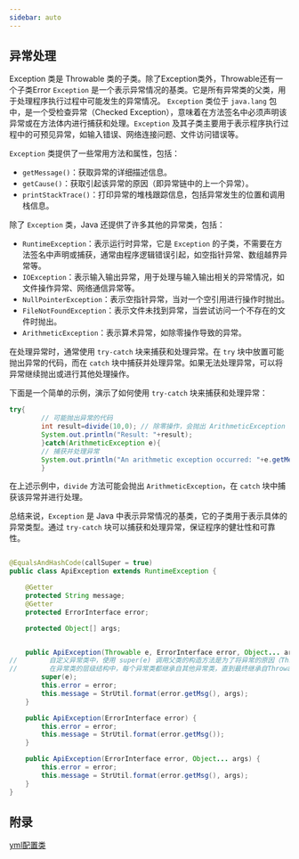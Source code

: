 ```yaml
---
sidebar: auto
---
```


## 异常处理

Exception 类是 Throwable 类的子类。除了Exception类外，Throwable还有一个子类Error
`Exception` 是一个表示异常情况的基类。它是所有异常类的父类，用于处理程序执行过程中可能发生的异常情况。
`Exception` 类位于 `java.lang` 包中，是一个受检查异常（Checked
Exception），意味着在方法签名中必须声明该异常或在方法体内进行捕获和处理。`Exception`
及其子类主要用于表示程序执行过程中的可预见异常，如输入错误、网络连接问题、文件访问错误等。

`Exception` 类提供了一些常用方法和属性，包括：

- `getMessage()`：获取异常的详细描述信息。
- `getCause()`：获取引起该异常的原因（即异常链中的上一个异常）。
- `printStackTrace()`：打印异常的堆栈跟踪信息，包括异常发生的位置和调用栈信息。

除了 `Exception` 类，Java 还提供了许多其他的异常类，包括：

- `RuntimeException`：表示运行时异常，它是 `Exception` 的子类，不需要在方法签名中声明或捕获，通常由程序逻辑错误引起，如空指针异常、数组越界异常等。
- `IOException`：表示输入输出异常，用于处理与输入输出相关的异常情况，如文件操作异常、网络通信异常等。
- `NullPointerException`：表示空指针异常，当对一个空引用进行操作时抛出。
- `FileNotFoundException`：表示文件未找到异常，当尝试访问一个不存在的文件时抛出。
- `ArithmeticException`：表示算术异常，如除零操作导致的异常。

在处理异常时，通常使用 `try-catch` 块来捕获和处理异常。在 `try` 块中放置可能抛出异常的代码，而在 `catch`
块中捕获并处理异常。如果无法处理异常，可以将异常继续抛出或进行其他处理操作。

下面是一个简单的示例，演示了如何使用 `try-catch` 块来捕获和处理异常：

```java
try{
        // 可能抛出异常的代码
        int result=divide(10,0); // 除零操作，会抛出 ArithmeticException
        System.out.println("Result: "+result);
        }catch(ArithmeticException e){
        // 捕获并处理异常
        System.out.println("An arithmetic exception occurred: "+e.getMessage());
        }
```

在上述示例中，`divide` 方法可能会抛出 `ArithmeticException`，在 `catch` 块中捕获该异常并进行处理。

总结来说，`Exception` 是 Java 中表示异常情况的基类，它的子类用于表示具体的异常类型。通过 `try-catch`
块可以捕获和处理异常，保证程序的健壮性和可靠性。

```java

@EqualsAndHashCode(callSuper = true)
public class ApiException extends RuntimeException {

    @Getter
    protected String message;
    @Getter
    protected ErrorInterface error;

    protected Object[] args;


    public ApiException(Throwable e, ErrorInterface error, Object... args) {
//        自定义异常类中，使用 super(e) 调用父类的构造方法是为了将异常的原因（Throwable）传递给父类的构造方法进行处理。
//        在异常类的层级结构中，每个异常类都继承自其他异常类，直到最终继承自Throwable。通过调用父类的构造方法，可以将异常的原因传递给更高级别的异常类进行处理或记录。这样可以保留原始异常的信息，帮助定位和调试问题。
        super(e);
        this.error = error;
        this.message = StrUtil.format(error.getMsg(), args);
    }

    public ApiException(ErrorInterface error) {
        this.error = error;
        this.message = StrUtil.format(error.getMsg());
    }

    public ApiException(ErrorInterface error, Object... args) {
        this.error = error;
        this.message = StrUtil.format(error.getMsg(), args);
    }
}
```

## 附录

[yml配置类](https://springdoc.cn/spring-boot/application-properties.html#application-properties.json.spring.gson.date-format)